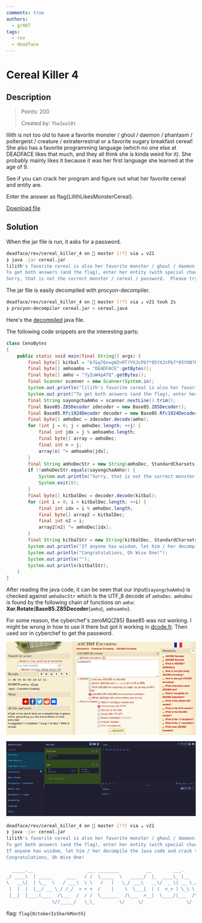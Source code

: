 ```yaml
---
comments: true
authors:
  - gr007
tags:
  - rev
  - deadface
---
```

# Cereal Killer 4

## Description

> Points: 200
>
> Created by: `TheZeal0t`

lilith is not too old to have a favorite monster / ghoul / daemon / phantasm / poltergeist / creature / extraterrestrial or a favorite sugary breakfast cereal! She also has a favorite programming language (which no one else at DEADFACE likes that much, and they all think she is kinda weird for it). She probably mainly likes it because it was her first language she learned at the age of 9.

See if you can crack her program and figure out what her favorite cereal and entity are.

Enter the answer as flag{LilithLikesMonsterCereal}.

[Download file](./cereal.jar)

## Solution

When the jar file is run, it asks for a password.

```sh
deadface/rev/cereal_killer_4 on  master [!?] via ☕ v21
❯ java -jar cereal.jar
lilith's favorite cereal is also her favorite monster / ghoul / daemon / phantasm / poltergeist / creature / extraterrestrial.
To get both answers (and the flag), enter her entity (with special characters) as a password: asdfasf
Sorry, that is not the correct monster / cereal / password.  Please try again.
```

The jar file is easily decompiled with procyon-decompiler.

```sh
deadface/rev/cereal_killer_4 on  master [!?] via ☕ v21 took 2s
❯ procyon-decompiler cereal.jar > cereal.java
```

Here's the [decompiled](./cereal.java) java file.

The following code snippets are the interesting parts:

```java
class CenoBytes
{
    public static void main(final String[] args) {
        final byte[] kitbal = "b7&q76n=gW3>RT?YXJcPb7*05YXJcPb7*05YXN?K3}_w=6n=hw3>RT?YXJcPb7*056n+5#b7*05YXN?K3}#_+YXJcPb7*05YXJcPb7*f36n+5#b7*05YXJd%3>O{^6n=hweHR{bYXJcPb7*05YXJcPb7*05YkqzKb7*05Ykq!y3>RT?YXJcPb7*05YXJcPb7)}=6afJb3>RT?YXJcP3>O}9Yb$;Za~B>B6ny~!FK8YO6n=gIb7*056n=hwb7*0GYYqVc4;LN{6n+5#4`^X>6n=hw3}<0-H+}&D3>O{^7k&X<3>RT?Ykq!y3>O{^6n=hwFKA(MHvxWr3>O{^WB~yI3>O{^6b@Yhb2J_eYkq!y3>RSy6n=hw3>Q6eYh3|;3}|k0YXJcP4`^X>6n=hwb7)}=6n=hwd}v`V6kP!UFBcwiYXJd$a};4%7XbkQ3>O_PYXMyW4;LPCYkdI$b7x@<6n=dHa};3?YXJccb7)~MYXJd$3};~t6n=dHb7&q77Y+dd3}_uLYkqzK4;OB76n+7H3}|5u6ajq!b7(z%YXN?K3}+n;6n=hwb7&oMHvs`%b7&n76n+5#4-_79YkqzK4`^X7WC0Eib7&oMWB~zvb7x_46ajq!d}v{EYkdI$a~B>CYXMyWa};56YYqVpb3$P*YXMyWb2MRcH-3H&a~B?R7k&-_d>3wVYaam}b97;HWB~yIb2MRcYXN-$a}*v86kP!UFKB6UYaM<cb75f)6nz1Gb7&q76b@Yhb2MQNWB~yIFBBdP6ajq!d}v{EYXJcPa}+&tYXNuxa};iJ6n+7HFKA&dYkdv@b7*01WB~yIa}i;3YXJ!Xb95eTYX|`Wb2MRc7XblXb2MRcYj^<x4`^X*YaanCb2J_eHvs`%3>O{^V}5>q3}|6}7k++zb7*dIYYqVpb7&n66n=hw3>RT?WPN^q3}|6&6n<R+a}*v86n+j}3>O}9YYu&W3>RT?b$)(bb7(yc6n+kV3>O}9Yaf1o3>O{^6afJaFBcvSHvs_&3>O{^YXJ^^3^ZYKH-3Iy3}_t<6n=hP3>RT?WPN^q3>R)L6n=hPb7*c26kP#b3>O|QYXJ@ca};3?YbyZ(b7*05YXJcPb7*05YXJd$d}kgF6n=gVb7)}>6n%aHb7*05YXJcP4`*R=YXJd$d}v{EYXJcPb7*05YXJcPa};iJYXJcP4`*R=YXJcPb7*05YXJcPa};iJYXJcPb7)}>WB~yIb7)}>WB~yIb7&oXYXJcPb7*05YXJd$d}v{EYXJcP4`*R=YXJcPb7*05YXN-@b7*05YXJcPb7&oXYXN=^3};~".getBytes();
        final byte[] amhoamho = "DEADFACE".getBytes();
        final byte[] amho = "7yZuW4pATQ".getBytes();
        final Scanner scanner = new Scanner(System.in);
        System.out.println("lilith's favorite cereal is also her favorite monster / ghoul / daemon / phantasm / poltergeist / creature / extraterrestrial.");
        System.out.print("To get both answers (and the flag), enter her entity (with special characters) as a password: ");
        final String sayongchaAmho = scanner.nextLine().trim();
        final Base85.Z85Decoder zdecoder = new Base85.Z85Decoder();
        final Base85.Rfc1924Decoder decoder = new Base85.Rfc1924Decoder();
        final byte[] amhoDec = zdecoder.decode(amho);
        for (int j = 0; j < amhoDec.length; ++j) {
            final int jdx = j % amhoamho.length;
            final byte[] array = amhoDec;
            final int n = j;
            array[n] ^= amhoamho[jdx];
        }
        final String amhoDecStr = new String(amhoDec, StandardCharsets.UTF_8);
        if (!amhoDecStr.equals(sayongchaAmho)) {
            System.out.println("Sorry, that is not the correct monster / cereal / password.  Please try again.");
            System.exit(0);
        }
        final byte[] kitbalDec = decoder.decode(kitbal);
        for (int i = 0; i < kitbalDec.length; ++i) {
            final int idx = i % amhoDec.length;
            final byte[] array2 = kitbalDec;
            final int n2 = i;
            array2[n2] ^= amhoDec[idx];
        }
        final String kitbalStr = new String(kitbalDec, StandardCharsets.UTF_8);
        System.out.println("If anyone has wisdom, let him / her decompile the Java code and crack the encrypted cereal!");
        System.out.println("Congratulations, Oh Wise One!");
        System.out.println("");
        System.out.println(kitbalStr);
    }
}
```

After reading the java code, it can be seen that our input(`sayongchaAmho`) is checked against `amhoDecStr` which is the UTF_8 decode of `amhoDec`. `amhoDec` is found by the following chain of functions on `amho`: **Xor.Rotate**(**Base85.Z85Decoder**(`amho`), `amhoamho`).

For some reason, the cyberchef's zeroMQ(Z85) Base85 was not working. I might be wrong in how to use it there but got it working in [dcode.fr](https://www.dcode.fr/ascii-85-encoding). Then used xor in cyberchef to get the password.

![zeroMQ](./zeroMQ.png)

![xor](./xor.png)


```sh
deadface/rev/cereal_killer_4 on  master [!?] via ☕ v21
❯ java -jar cereal.jar
lilith's favorite cereal is also her favorite monster / ghoul / daemon / phantasm / poltergeist / creature / extraterrestrial.
To get both answers (and the flag), enter her entity (with special characters) as a password: SHARK!!!
If anyone has wisdom, let him / her decompile the Java code and crack the encrypted cereal!
Congratulations, Oh Wise One!

  _____.__                    ___ ________          __        ___.                .___         _________.__                  __      _____                 __  .__      ___
_/ ____\  | _____     ____   / /  \_____  \   _____/  |_  ____\_ |__   ___________|   | ______/   _____/|  |__ _____ _______|  | __ /     \   ____   _____/  |_|  |__    \ \
\   __\|  | \__  \   / ___\  \ \   /   |   \_/ ___\   __\/  _ \| __ \_/ __ \_  __ \   |/  ___/\_____  \ |  |  \\__  \\_  __ \  |/ //  \ /  \ /  _ \ /    \   __\  |  \   / /
 |  |  |  |__/ __ \_/ /_/  > < <  /    |    \  \___|  | (  <_> ) \_\ \  ___/|  | \/   |\___ \ /        \|   Y  \/ __ \|  | \/    </    Y    (  <_> )   |  \  | |   Y  \  > >
 |__|  |____(____  /\___  /  / /  \_______  /\___  >__|  \____/|___  /\___  >__|  |___/____  >_______  /|___|  (____  /__|  |__|_ \____|__  /\____/|___|  /__| |___|  /  \ \
                 \//_____/   \_\_         \/     \/                \/     \/               \/        \/      \/     \/           \/       \/            \/          \/  _/_/
```

flag: `flag{OctoberIsSharkMonth}`




